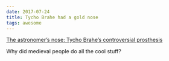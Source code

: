 ```yaml
---
date: 2017-07-24
title: Tycho Brahe had a gold nose
tags: awesome
---
```


[The astronomer’s nose: Tycho Brahe’s controversial prosthesis](https://www.entandaudiologynews.com/features/ent-features/post/the-astronomer-s-nose-tycho-brahe-s-controversial-prosthesis)

Why did medieval people do all the cool stuff?